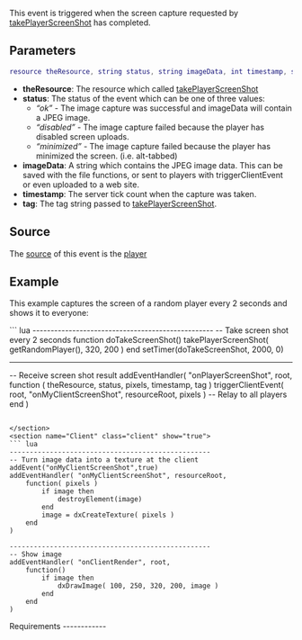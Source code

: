 This event is triggered when the screen capture requested by [takePlayerScreenShot](/docs/takeplayerscreenshot.md "wikilink") has completed.

Parameters
----------

``` lua
resource theResource, string status, string imageData, int timestamp, string tag
```

-   **theResource**: The resource which called [takePlayerScreenShot](/docs/takeplayerscreenshot.md "wikilink")
-   **status**: The status of the event which can be one of three values:
    -   *“ok”* - The image capture was successful and imageData will contain a JPEG image.
    -   *“disabled”* - The image capture failed because the player has disabled screen uploads.
    -   *“minimized”* - The image capture failed because the player has minimized the screen. (i.e. alt-tabbed)
-   **imageData**: A string which contains the JPEG image data. This can be saved with the file functions, or sent to players with triggerClientEvent or even uploaded to a web site.
-   **timestamp**: The server tick count when the capture was taken.
-   **tag**: The tag string passed to [takePlayerScreenShot](/docs/takeplayerscreenshot.md "wikilink").

Source
------

The [source](/docs/event_system#event_source.md "wikilink") of this event is the [player](/docs/player.md "wikilink")

Example
-------

This example captures the screen of a random player every 2 seconds and shows it to everyone:

<section name="Server" class="server" show="true">
``` lua
--------------------------------------------------
-- Take screen shot every 2 seconds
function doTakeScreenShot()
    takePlayerScreenShot( getRandomPlayer(), 320, 200 )
end
setTimer(doTakeScreenShot, 2000, 0)

--------------------------------------------------
-- Receive screen shot result
addEventHandler( "onPlayerScreenShot", root,
    function ( theResource, status, pixels, timestamp, tag )
        triggerClientEvent( root, "onMyClientScreenShot", resourceRoot, pixels )  -- Relay to all players
    end
)
```

</section>
<section name="Client" class="client" show="true">
``` lua
--------------------------------------------------
-- Turn image data into a texture at the client
addEvent("onMyClientScreenShot",true)
addEventHandler( "onMyClientScreenShot", resourceRoot,
    function( pixels )
        if image then
            destroyElement(image)
        end
        image = dxCreateTexture( pixels )
    end
)

--------------------------------------------------
-- Show image
addEventHandler( "onClientRender", root,
    function()
        if image then
            dxDrawImage( 100, 250, 320, 200, image )
        end
    end
)
```

</section>
Requirements
------------
